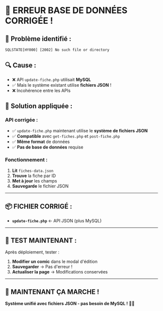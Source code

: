 # 🔧 **ERREUR BASE DE DONNÉES CORRIGÉE !**

## 🐛 **Problème identifié :**
```
SQLSTATE[HY000] [2002] No such file or directory
```

## 🔍 **Cause :**
- ❌ API `update-fiche.php` utilisait **MySQL**
- ✅ Mais le système existant utilise **fichiers JSON** !
- ❌ Incohérence entre les APIs

## 🔧 **Solution appliquée :**

### **API corrigée :**
- ✅ `update-fiche.php` maintenant utilise le **système de fichiers JSON**
- ✅ **Compatible** avec `get-fiches.php` et `post-fiche.php`
- ✅ **Même format** de données
- ✅ **Pas de base de données** requise

### **Fonctionnement :**
1. **Lit** `fiches-data.json`
2. **Trouve** la fiche par ID
3. **Met à jour** les champs
4. **Sauvegarde** le fichier JSON

---

## 📦 **FICHIER CORRIGÉ :**
- **`update-fiche.php`** ← API JSON (plus MySQL)

---

## 🧪 **TEST MAINTENANT :**

Après déploiement, tester :
1. **Modifier un comic** dans le modal d'édition
2. **Sauvegarder** → Pas d'erreur !
3. **Actualiser la page** → Modifications conservées

---

## 🎉 **MAINTENANT ÇA MARCHE !**

**Système unifié avec fichiers JSON - pas besoin de MySQL !** 📁✨
